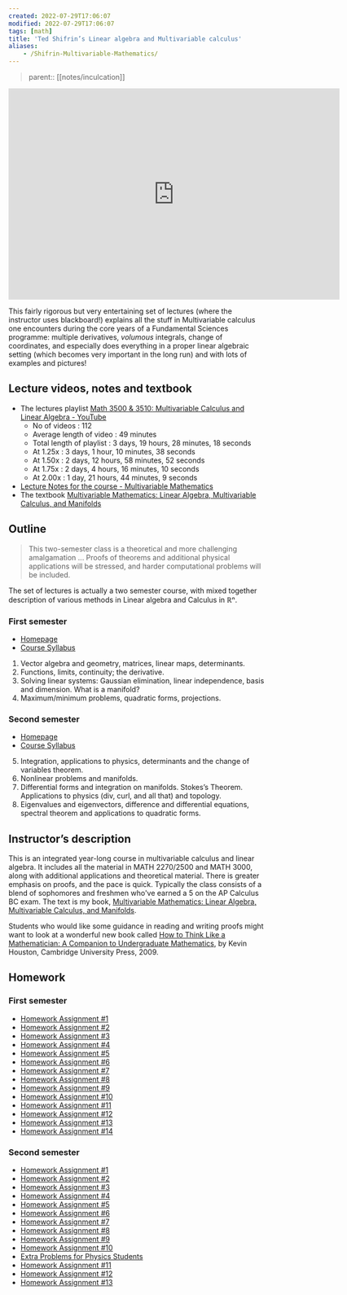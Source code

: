 ```yaml
---
created: 2022-07-29T17:06:07
modified: 2022-07-29T17:06:07
tags: [math]
title: 'Ted Shifrin’s Linear algebra and Multivariable calculus'
aliases:
    - /Shifrin-Multivariable-Mathematics/
---
```


> parent:: [[notes/inculcation]]

<iframe width="650" height="415" src="https://www.youtube-nocookie.com/embed/videoseries?list=PL5I-Eyk8l9FHdJUd9UujGcvumjCFPHbrd" title="YouTube video player" frameborder="0" allow="accelerometer; autoplay; clipboard-write; encrypted-media; gyroscope; picture-in-picture" allowfullscreen></iframe>

This fairly rigorous but very entertaining set of lectures (where the instructor uses blackboard!) explains all the stuff in Multivariable calculus one encounters during the core years of a Fundamental Sciences programme: multiple derivatives, _volumous_ integrals, change of coordinates, and especially does everything in a proper linear algebraic setting (which becomes very important in the long run) and with lots of examples and pictures!

## Lecture videos, notes and textbook
- The lectures playlist [Math 3500 & 3510: Multivariable Calculus and Linear Algebra - YouTube](https://www.youtube.com/playlist?list=PL5I-Eyk8l9FHdJUd9UujGcvumjCFPHbrd)
	- No of videos : 112
	- Average length of video : 49 minutes
	- Total length of playlist : 3 days, 19 hours, 28 minutes, 18 seconds
	- At 1.25x : 3 days, 1 hour, 10 minutes, 38 seconds
	- At 1.50x : 2 days, 12 hours, 58 minutes, 52 seconds
	- At 1.75x : 2 days, 4 hours, 16 minutes, 10 seconds
	- At 2.00x : 1 day, 21 hours, 44 minutes, 9 seconds
- [Lecture Notes for the course - Multivariable Mathematics](http://library.lol/main/B796E88E85C9FF774C3EF1278B2C19ED)
- The textbook [Multivariable Mathematics: Linear Algebra, Multivariable Calculus, and Manifolds](http://library.lol/main/C06BD3E524B1C615AB21927FF8CC490A)

## Outline

> This two-semester class is a theoretical and more challenging amalgamation ... Proofs of theorems and additional physical applications will be stressed, and harder computational problems will be included.

The set of lectures is actually a two semester course, with mixed together description of various methods in Linear algebra and Calculus in ℝⁿ.
   ### First semester

- [Homepage](http://alpha.math.uga.edu/~shifrin/MATH3500/)
- [Course Syllabus](http://alpha.math.uga.edu/~shifrin/MATH3500/3500Syllabus14.pdf)
1. Vector algebra and geometry, matrices, linear maps, determinants.
2. Functions, limits, continuity; the derivative.
3. Solving linear systems: Gaussian elimination, linear independence, basis and dimension. What is
a manifold?
4. Maximum/minimum problems, quadratic forms, projections.
### Second semester
- [Homepage](http://alpha.math.uga.edu/~shifrin/MATH3510/)
- [Course Syllabus](http://alpha.math.uga.edu/~shifrin/MATH3510/3510Syllabus15.pdf)
5. Integration, applications to physics, determinants and the change of variables theorem.
6. Nonlinear problems and manifolds.
7. Differential forms and integration on manifolds. Stokes’s Theorem. Applications to physics (div, curl, and all that) and topology.
8. Eigenvalues and eigenvectors, difference and differential equations, spectral theorem and applications to quadratic forms.

## Instructor’s description

This is an integrated year-long course in multivariable calculus and linear algebra. It includes all the material in MATH 2270/2500 and MATH 3000, along with additional applications and theoretical material. There is greater emphasis on proofs, and the pace is quick. Typically the class consists of a blend of sophomores and freshmen who've earned a 5 on the AP Calculus BC exam. The text is my book, [Multivariable Mathematics: Linear Algebra, Multivariable Calculus, and Manifolds](http://www.wiley.com/WileyCDA/WileyTitle/productCd-047152638X.html).

Students who would like some guidance in reading and writing proofs might want to look at a wonderful new book called [How to Think Like a Mathematician: A Companion to Undergraduate Mathematics](http://library.lol/main/E46132BF2DB1C18E7E309CBF5A92A636), by Kevin Houston, Cambridge University Press, 2009.

## Homework

### First semester


- [Homework Assignment #1](http://alpha.math.uga.edu/~shifrin/MATH3500/3500Homework1.pdf)  
- [Homework Assignment #2](http://alpha.math.uga.edu/~shifrin/MATH3500/3500Homework2.pdf)
- [Homework Assignment #3](http://alpha.math.uga.edu/~shifrin/MATH3500/3500Homework3.pdf)
- [Homework Assignment #4](http://alpha.math.uga.edu/~shifrin/MATH3500/3500Homework4.pdf)
- [Homework Assignment #5](http://alpha.math.uga.edu/~shifrin/MATH3500/3500Homework5.pdf)
- [Homework Assignment #6](http://alpha.math.uga.edu/~shifrin/MATH3500/3500Homework6.pdf)
- [Homework Assignment #7](http://alpha.math.uga.edu/~shifrin/MATH3500/3500Homework7.pdf)
- [Homework Assignment #8](http://alpha.math.uga.edu/~shifrin/MATH3500/3500Homework8.pdf)
- [Homework Assignment #9](http://alpha.math.uga.edu/~shifrin/MATH3500/3500Homework9.pdf)
- [Homework Assignment #10](http://alpha.math.uga.edu/~shifrin/MATH3500/3500Homework10.pdf)  
- [Homework Assignment #11](http://alpha.math.uga.edu/~shifrin/MATH3500/3500Homework11.pdf)
- [Homework Assignment #12](http://alpha.math.uga.edu/~shifrin/MATH3500/3500Homework12.pdf)  
- [Homework Assignment #13](http://alpha.math.uga.edu/~shifrin/MATH3500/3500Homework13.pdf)
- [Homework Assignment #14](http://alpha.math.uga.edu/~shifrin/MATH3500/3500Homework14.pdf)


### Second semester

- [Homework Assignment #1](http://alpha.math.uga.edu/~shifrin/MATH3510/3510Homework1.pdf)
- [Homework Assignment #2](http://alpha.math.uga.edu/~shifrin/MATH3510/3510Homework2.pdf)
- [Homework Assignment #3](http://alpha.math.uga.edu/~shifrin/MATH3510/3510Homework3.pdf)
- [Homework Assignment #4](http://alpha.math.uga.edu/~shifrin/MATH3510/3510Homework4.pdf)
- [Homework Assignment #5](http://alpha.math.uga.edu/~shifrin/MATH3510/3510Homework5.pdf)
- [Homework Assignment #6](http://alpha.math.uga.edu/~shifrin/MATH3510/3510Homework6.pdf)
- [Homework Assignment #7](http://alpha.math.uga.edu/~shifrin/MATH3510/3510Homework7.pdf)
- [Homework Assignment #8](http://alpha.math.uga.edu/~shifrin/MATH3510/3510Homework8.pdf)
- [Homework Assignment #9](http://alpha.math.uga.edu/~shifrin/MATH3510/3510Homework9.pdf)
- [Homework Assignment #10](http://alpha.math.uga.edu/~shifrin/MATH3510/3510Homework10.pdf)
- [Extra Problems for Physics Students](http://alpha.math.uga.edu/~shifrin/MATH3510/3510Homework_Vector_Calc.pdf)  
- [Homework Assignment #11](http://alpha.math.uga.edu/~shifrin/MATH3510/3510Homework11.pdf)
- [Homework Assignment #12](http://alpha.math.uga.edu/~shifrin/MATH3510/3510Homework12.pdf)  
- [Homework Assignment #13](http://alpha.math.uga.edu/~shifrin/MATH3510/3510Homework13.pdf) 